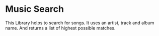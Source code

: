 # Music Search

This Library helps to search for songs. It uses an artist, track and album name. And returns a list of highest possible matches.
